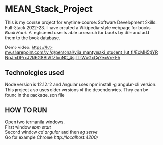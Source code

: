 # MEAN_Stack_Project  
This is my course project for Anytime-course: Software Development Skills: Full-Stack 2022-23. I have created a Wikipedia-style webpage for books *Book Hunt*.
A registered user is able to search for books by title and add them to the book database. 

Demo video: https://lut-my.sharepoint.com/:v:/g/personal/viia_mantymaki_student_lut_fi/EcMH5tjYRNpJmDPrxJ2N6G8BIWfZlxuNC_4sjTIhWuGxCg?e=VrerEh  

## Technologies used
Node version is 12.12.12 and Angular uses npm install -g angular-cli version. 
This project also uses older versions of the dependencies. They can be found in the package.json file. 

## HOW TO RUN  
Open two termanila windows.  
First window *npm start*  
Second window *cd angular* and then *ng serve*  
Go for example Chrome *http://localhost:4200/*
